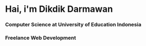 # Hai, i'm Dikdik Darmawan
### Computer Science at University of Education Indonesia  
### Freelance Web Development 

